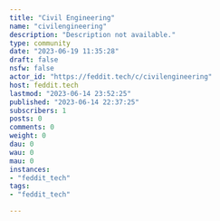 ```yaml
---
title: "Civil Engineering" 
name: "civilengineering"
description: "Description not available."
type: community
date: "2023-06-19 11:35:28"
draft: false
nsfw: false
actor_id: "https://feddit.tech/c/civilengineering"
host: feddit.tech
lastmod: "2023-06-14 23:52:25"
published: "2023-06-14 22:37:25"
subscribers: 1
posts: 0
comments: 0
weight: 0
dau: 0
wau: 0
mau: 0
instances:
- "feddit_tech"
tags: 
- "feddit_tech"

---
```

